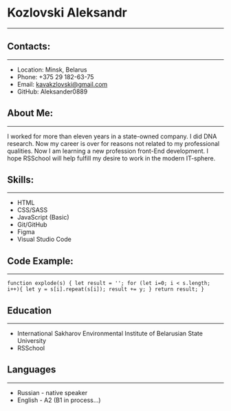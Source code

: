 # **Kozlovski Aleksandr**
*******************************************************************************
## **Contacts:**
*******************************************************************************************************
  * Location: Minsk, Belarus
  * Phone: +375 29 182-63-75
  * Email: kavakzlovski@gmail.com
  * GitHub: Aleksander0889  
## **About Me:**
*******************************************************************************************************
I worked for more than eleven years in a state-owned company. I did DNA research. Now my career is over for reasons not related to my professional qualities. Now I am learning a new profession front-End development. I hope RSSchool will help fulfill my desire to work in the modern IT-sphere.
## **Skills:**
*******************************************************************************************************
  * HTML
  * CSS/SASS
  * JavaScript (Basic)
  * Git/GitHub
  * Figma
  * Visual Studio Code
## **Code Example:**
*******************************************************************************************************
`
function explode(s) {
  let result = '';
  for (let i=0; i < s.length; i++){
    let y = s[i].repeat(s[i]);
    result += y;
  }
   return result;
}
`
## **Education**
*******************************************************************************************************
 * International Sakharov Environmental Institute of Belarusian State University
 * RSSchool
## **Languages**
*******************************************************************************************************
  * Russian - native speaker
  * English - A2 (B1 in process…)




